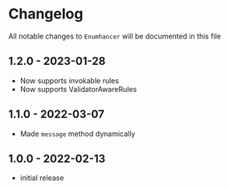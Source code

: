 # Changelog

All notable changes to `Enumhancer` will be documented in this file

## 1.2.0 - 2023-01-28

- Now supports invokable rules
- Now supports ValidatorAwareRules

## 1.1.0 - 2022-03-07

- Made `message` method dynamically


## 1.0.0 - 2022-02-13

- initial release
